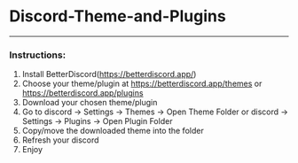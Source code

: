 # Discord-Theme-and-Plugins

------ 
### Instructions: 
1. Install BetterDiscord(https://betterdiscord.app/)
2. Choose your theme/plugin at https://betterdiscord.app/themes or https://betterdiscord.app/plugins
3. Download your chosen theme/plugin
4. Go to discord -> Settings -> Themes -> Open Theme Folder or discord -> Settings -> Plugins -> Open Plugin Folder
5. Copy/move the downloaded theme into the folder
6. Refresh your discord
7. Enjoy
